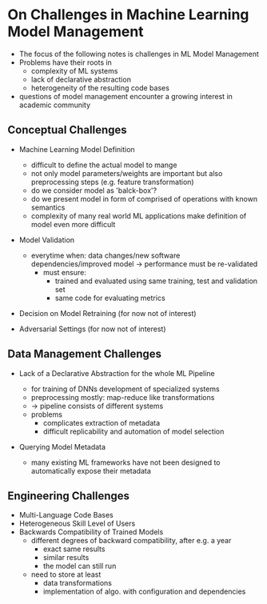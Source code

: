 # On Challenges in Machine Learning Model Management

- The focus of the following notes is challenges in ML Model Management 
- Problems have their roots in 
    - complexity of ML systems
    - lack of declarative abstraction 
    - heterogeneity of the resulting code bases
- questions of model management encounter a growing interest in academic community  

## Conceptual Challenges

- Machine Learning Model Definition
    - difficult to define the actual model to mange
    - not only model parameters/weights are important but also preprocessing steps (e.g. feature transformation)
    - do we consider model as 'balck-box'?
    - do we present model in form of comprised of operations with known semantics
    - complexity of many real world ML applications make definition of model even more difficult

- Model Validation
    - everytime when: data changes/new software dependencies/improved model -> performance must be re-validated
        - must ensure:
            - trained and evaluated using same training, test and validation set
            - same code for evaluating metrics
            
- Decision on Model Retraining (for now not of interest)
- Adversarial Settings (for now not of interest)

## Data Management Challenges

- Lack of a Declarative Abstraction for the whole ML Pipeline
    - for training of DNNs development of specialized systems 
    - preprocessing mostly: map-reduce like transformations
    - -> pipeline consists of different systems 
    - problems
        - complicates extraction of metadata
        - difficult replicability and automation of model selection
        
- Querying Model Metadata
    - many existing ML frameworks have not been designed to automatically expose their metadata
    
## Engineering Challenges
- Multi-Language Code Bases
- Heterogeneous Skill Level of Users
- Backwards Compatibility of Trained Models
    - different degrees of backward compatibility, after e.g. a year
        - exact same results
        - similar results 
        - the model can still run
    - need to store at least 
        - data transformations 
        - implementation of algo. with configuration and dependencies
        
 
